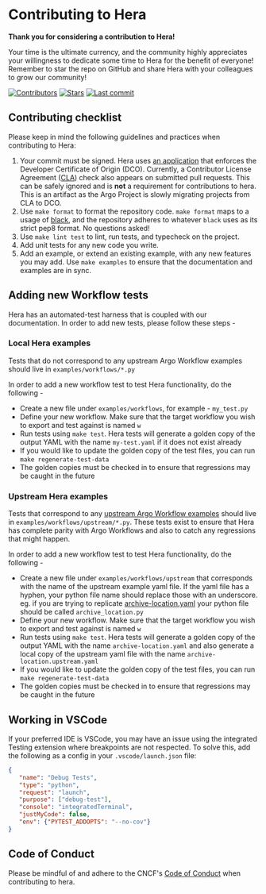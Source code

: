# Contributing to Hera

**Thank you for considering a contribution to Hera!**

Your time is the ultimate currency, and the community highly appreciates your willingness to dedicate some time to Hera
for the benefit of everyone! Remember to star the repo on GitHub and share Hera with your colleagues to grow our community!

[![Contributors](https://img.shields.io/github/contributors/argoproj-labs/hera)](https://github.com/argoproj-labs/hera)
[![Stars](https://img.shields.io/github/stars/argoproj-labs/hera)](https://github.com/argoproj-labs/hera)
[![Last commit](https://img.shields.io/github/last-commit/argoproj-labs/hera)](https://github.com/argoproj-labs/hera)

## Contributing checklist

Please keep in mind the following guidelines and practices when contributing to Hera:

1. Your commit must be signed. Hera uses [an application](https://github.com/apps/dco) that enforces the Developer 
   Certificate of Origin (DCO). Currently, a Contributor License Agreement 
   ([CLA](https://github.com/cla-assistant/cla-assistant)) check also appears on submitted pull requests. This can be
   safely ignored and is **not** a requirement for contributions to hera. This is an artifact as the Argo Project is slowly migrating projects from CLA to DCO.
1. Use `make format` to format the repository code. `make format` maps to a usage of
   [black](https://github.com/psf/black), and the repository adheres to whatever `black` uses as its strict pep8 format.
   No questions asked!
1. Use `make lint test` to lint, run tests, and typecheck on the project.
1. Add unit tests for any new code you write.
1. Add an example, or extend an existing example, with any new features you may add. Use `make examples` to ensure that the documentation and examples are in sync.

## Adding new Workflow tests

Hera has an automated-test harness that is coupled with our documentation. In order to add new tests, please follow these steps - 

### Local Hera examples

Tests that do not correspond to any upstream Argo Workflow examples should live in `examples/workflows/*.py`

In order to add a new workflow test to test Hera functionality, do the following - 
- Create a new file under `examples/workflows`, for example - `my_test.py`
- Define your new workflow. Make sure that the target workflow you wish to export and test against is named `w`
- Run tests using `make test`. Hera tests will generate a golden copy of the output YAML with the name `my-test.yaml` if it does not exist already
- If you would like to update the golden copy of the test files, you can run `make regenerate-test-data`
- The golden copies must be checked in to ensure that regressions may be caught in the future

### Upstream Hera examples

Tests that correspond to any [upstream Argo Workflow examples](https://github.com/argoproj/argo-workflows/tree/master/examples) should live in `examples/workflows/upstream/*.py`. These tests exist to ensure that Hera has complete parity with Argo Workflows and also to catch any regressions that might happen.

In order to add a new workflow test to test Hera functionality, do the following - 
- Create a new file under `examples/workflows/upstream` that corresponds with the name of the upstream example yaml file. If the yaml file has a hyphen, your python file name should replace those with an underscore. eg. if you are trying to replicate [archive-location.yaml](https://github.com/argoproj/argo-workflows/blob/master/examples/archive-location.yaml) your python file should be called `archive_location.py`
- Define your new workflow. Make sure that the target workflow you wish to export and test against is named `w`
- Run tests using `make test`. Hera tests will generate a golden copy of the output YAML with the name `archive-location.yaml` and also generate a local copy of the upstream yaml file with the name `archive-location.upstream.yaml` 
- If you would like to update the golden copy of the test files, you can run `make regenerate-test-data`
- The golden copies must be checked in to ensure that regressions may be caught in the future

## Working in VSCode

If your preferred IDE is VSCode, you may have an issue using the integrated Testing extension where breakpoints are not
respected. To solve this, add the following as a config in your `.vscode/launch.json` file:

```json
{
   "name": "Debug Tests",
   "type": "python",
   "request": "launch",
   "purpose": ["debug-test"],
   "console": "integratedTerminal",
   "justMyCode": false,
   "env": {"PYTEST_ADDOPTS": "--no-cov"}
}
```

## Code of Conduct

Please be mindful of and adhere to the CNCF's
[Code of Conduct](https://github.com/cncf/foundation/blob/main/code-of-conduct.md) when contributing to hera.
